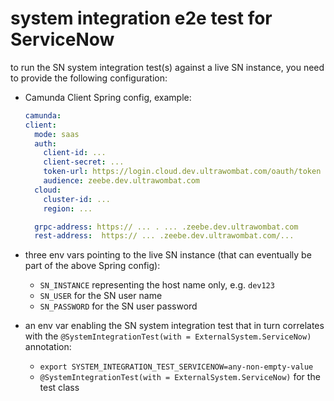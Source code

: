 # system integration e2e test for ServiceNow

to run the SN system integration test(s) against a live SN instance, you need to provide the following configuration:

- Camunda Client Spring config, example:
  ```yaml
  camunda:
  client:
    mode: saas
    auth:
      client-id: ...
      client-secret: ...
      token-url: https://login.cloud.dev.ultrawombat.com/oauth/token
      audience: zeebe.dev.ultrawombat.com
    cloud:
      cluster-id: ...
      region: ...

    grpc-address: https:// ... . ... .zeebe.dev.ultrawombat.com
    rest-address:  https:// ... .zeebe.dev.ultrawombat.com/...
   ```  

- three env vars pointing to the live SN instance (that can eventually be part of the above Spring config):
  - `SN_INSTANCE` representing the host name only, e.g. `dev123`
  - `SN_USER` for the SN user name
  - `SN_PASSWORD` for the SN user password

- an env var enabling the SN system integration test that in turn correlates with the `@SystemIntegrationTest(with = ExternalSystem.ServiceNow)` annotation:
  - `export SYSTEM_INTEGRATION_TEST_SERVICENOW=any-non-empty-value`
  - `@SystemIntegrationTest(with = ExternalSystem.ServiceNow)` for the test class